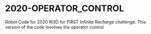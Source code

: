 # 2020-OPERATOR_CONTROL
Robot Code for 2020 RI3D for FIRST Infinite Recharge challenge. This version of the code involves the operator control
